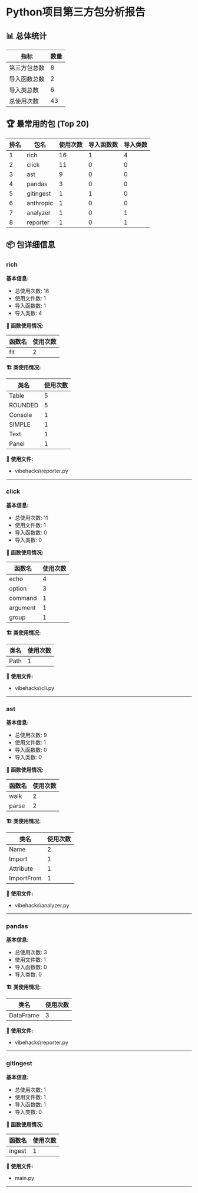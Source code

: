 # Python项目第三方包分析报告

## 📊 总体统计

| 指标 | 数量 |
|------|------|
| 第三方包总数 | 8 |
| 导入函数总数 | 2 |
| 导入类总数 | 6 |
| 总使用次数 | 43 |

## 🏆 最常用的包 (Top 20)

| 排名 | 包名 | 使用次数 | 导入函数数 | 导入类数 |
|------|------|----------|------------|----------|
| 1 | rich | 16 | 1 | 4 |
| 2 | click | 11 | 0 | 0 |
| 3 | ast | 9 | 0 | 0 |
| 4 | pandas | 3 | 0 | 0 |
| 5 | gitingest | 1 | 1 | 0 |
| 6 | anthropic | 1 | 0 | 0 |
| 7 | analyzer | 1 | 0 | 1 |
| 8 | reporter | 1 | 0 | 1 |

## 📦 包详细信息

### rich

**基本信息:**
- 总使用次数: 16
- 使用文件数: 1
- 导入函数数: 1
- 导入类数: 4

**🔧 函数使用情况:**

| 函数名 | 使用次数 |
|--------|----------|
| fit | 2 |

**🏗️ 类使用情况:**

| 类名 | 使用次数 |
|------|----------|
| Table | 5 |
| ROUNDED | 5 |
| Console | 1 |
| SIMPLE | 1 |
| Text | 1 |
| Panel | 1 |

**📁 使用文件:**

- vibehacks\reporter.py

---

### click

**基本信息:**
- 总使用次数: 11
- 使用文件数: 1
- 导入函数数: 0
- 导入类数: 0

**🔧 函数使用情况:**

| 函数名 | 使用次数 |
|--------|----------|
| echo | 4 |
| option | 3 |
| command | 1 |
| argument | 1 |
| group | 1 |

**🏗️ 类使用情况:**

| 类名 | 使用次数 |
|------|----------|
| Path | 1 |

**📁 使用文件:**

- vibehacks\cli.py

---

### ast

**基本信息:**
- 总使用次数: 9
- 使用文件数: 1
- 导入函数数: 0
- 导入类数: 0

**🔧 函数使用情况:**

| 函数名 | 使用次数 |
|--------|----------|
| walk | 2 |
| parse | 2 |

**🏗️ 类使用情况:**

| 类名 | 使用次数 |
|------|----------|
| Name | 2 |
| Import | 1 |
| Attribute | 1 |
| ImportFrom | 1 |

**📁 使用文件:**

- vibehacks\analyzer.py

---

### pandas

**基本信息:**
- 总使用次数: 3
- 使用文件数: 1
- 导入函数数: 0
- 导入类数: 0

**🏗️ 类使用情况:**

| 类名 | 使用次数 |
|------|----------|
| DataFrame | 3 |

**📁 使用文件:**

- vibehacks\reporter.py

---

### gitingest

**基本信息:**
- 总使用次数: 1
- 使用文件数: 1
- 导入函数数: 1
- 导入类数: 0

**🔧 函数使用情况:**

| 函数名 | 使用次数 |
|--------|----------|
| ingest | 1 |

**📁 使用文件:**

- main.py

---

